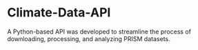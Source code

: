 # Climate-Data-API
A Python-based API was developed to streamline the process of downloading, processing, and analyzing PRISM datasets.
